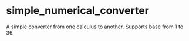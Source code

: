# simple_numerical_converter
A simple converter from one calculus to another. Supports base from 1 to 36.
